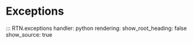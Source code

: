# Exceptions

::: RTN.exceptions
    handler: python
    rendering:
      show_root_heading: false
      show_source: true